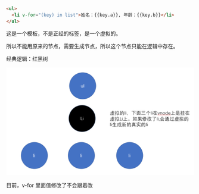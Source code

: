 ```html
<ul>
  <li v-for="(key) in list">姓名：{{key.a}}, 年龄：{{key.b}}</li>
</ul>
```

这是一个模板，不是正经的标签，是一个虚拟的。

所以不能用原来的节点，需要生成节点，所以这个节点只能在逻辑中存在。

经典逻辑：红黑树

![](./红黑树.png)

目前，v-for 里面值修改了不会跟着改
